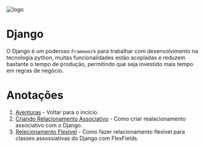 ![logo](https://miro.medium.com/max/1200/0*aurC6Id6dEJPYry1.png)

# Django

O Django é um poderoso ``Framework`` para trabalhar com desenvolvimento na tecnologia python, muitas funcionalidades estão acopladas e reduzem bastante o tempo de produção, permitindo que seja investido mais tempo em regras de negócio.

# Anotações
1. [Aventuras](./../README.MD) - Voltar para o incício.
2. [Criando Relacionamento Associativo](relacionamento_associativo.MD) - Como criar realacionamento associativo com o Django.
3. [Relecionamento Flexível](relacionamento_flexivel.MD) - Como fazer relacionamento flexível para classes assossiativas do Django com FlexFields.
